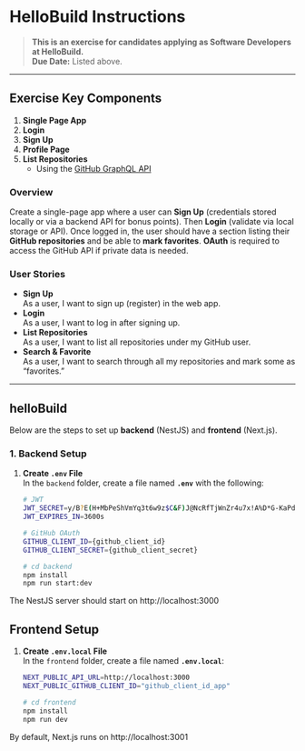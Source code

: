 # HelloBuild Instructions

> **This is an exercise for candidates applying as Software Developers at HelloBuild.**  
> **Due Date:** Listed above.

---

## Exercise Key Components

1. **Single Page App**  
2. **Login**  
3. **Sign Up**  
4. **Profile Page**  
5. **List Repositories**  
   - Using the [GitHub GraphQL API](https://developer.github.com/v4/object/user/)

### Overview

Create a single-page app where a user can **Sign Up** (credentials stored locally or via a backend API for bonus points). Then **Login** (validate via local storage or API). Once logged in, the user should have a section listing their **GitHub repositories** and be able to **mark favorites**. **OAuth** is required to access the GitHub API if private data is needed.

### User Stories

- **Sign Up**  
  As a user, I want to sign up (register) in the web app.  
- **Login**  
  As a user, I want to log in after signing up.  
- **List Repositories**  
  As a user, I want to list all repositories under my GitHub user.  
- **Search & Favorite**  
  As a user, I want to search through all my repositories and mark some as “favorites.”

---

## helloBuild

Below are the steps to set up **backend** (NestJS) and **frontend** (Next.js).  

### 1. Backend Setup

1. **Create `.env` File**  
   In the `backend` folder, create a file named **`.env`** with the following:

   ```bash
   # JWT
   JWT_SECRET=y/B?E(H+MbPeShVmYq3t6w9z$C&F)J@NcRfTjWnZr4u7x!A%D*G-KaPdSgVkXp2s
   JWT_EXPIRES_IN=3600s

   # GitHub OAuth
   GITHUB_CLIENT_ID={github_client_id}
   GITHUB_CLIENT_SECRET={github_client_secret}
   
   # cd backend
   npm install
   npm run start:dev

The NestJS server should start on http://localhost:3000

## Frontend Setup

1. **Create `.env.local` File**  
   In the `frontend` folder, create a file named **`.env.local`**:

   ```bash
   NEXT_PUBLIC_API_URL=http://localhost:3000
   NEXT_PUBLIC_GITHUB_CLIENT_ID="github_client_id_app"
   
   # cd frontend 
   npm install 
   npm run dev

By default, Next.js runs on http://localhost:3001